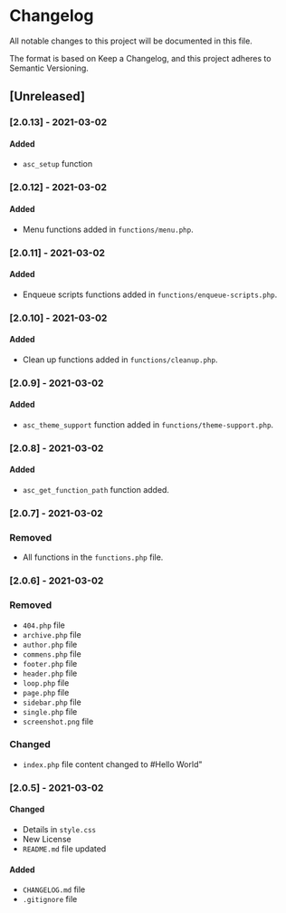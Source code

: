 # Changelog

All notable changes to this project will be documented in this file.

The format is based on Keep a Changelog, and this project adheres to Semantic Versioning.

## [Unreleased]

### [2.0.13] - 2021-03-02

#### Added

- `asc_setup` function

### [2.0.12] - 2021-03-02

#### Added

- Menu functions added in `functions/menu.php`.

### [2.0.11] - 2021-03-02

#### Added

- Enqueue scripts functions added in `functions/enqueue-scripts.php`.

### [2.0.10] - 2021-03-02

#### Added

- Clean up functions added in `functions/cleanup.php`.

### [2.0.9] - 2021-03-02

#### Added

- `asc_theme_support` function added in `functions/theme-support.php`.

### [2.0.8] - 2021-03-02

#### Added

- `asc_get_function_path` function added.

### [2.0.7] - 2021-03-02

### Removed

- All functions in the `functions.php` file.

### [2.0.6] - 2021-03-02

### Removed

- `404.php` file
- `archive.php` file
- `author.php` file
- `commens.php` file
- `footer.php` file
- `header.php` file
- `loop.php` file
- `page.php` file
- `sidebar.php` file
- `single.php` file
- `screenshot.png` file

### Changed

- `index.php` file content changed to #Hello World"

### [2.0.5] - 2021-03-02

#### Changed

- Details in `style.css`
- New License
- `README.md` file updated

#### Added

- `CHANGELOG.md` file
- `.gitignore` file